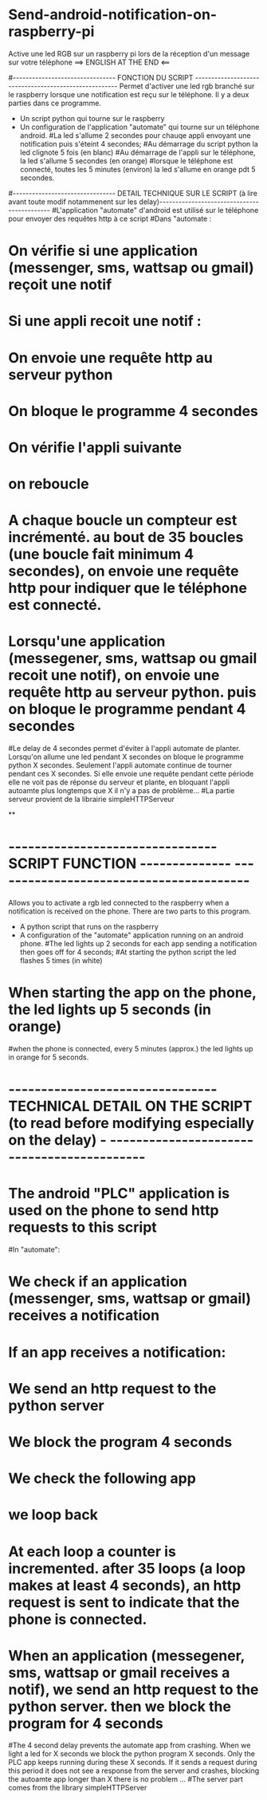 # Send-android-notification-on-raspberry-pi
Active une led RGB sur un raspberry pi lors de la réception d'un message sur votre téléphone 
==>   ENGLISH AT THE END <==

#-------------------------------- FONCTION DU SCRIPT ------------------------------------------------------
Permet d'activer une led rgb branché sur le raspberry lorsque une notification est reçu sur le téléphone.
Il y a deux parties dans ce programme. 
 - Un script python qui tourne sur le raspberry
 - Un configuration de l'application "automate" qui tourne sur un téléphone android.
#La led s'allume 2 secondes pour chauqe appli envoyant une notification puis s'éteint 4 secondes;
#Au démarrage du script python la led clignote 5 fois (en blanc)
#Au démarrage de l'appli sur le téléphone, la led s'allume 5 secondes (en orange)
#lorsque le téléphone est connecté, toutes les 5 minutes (environ) la led s'allume en orange pdt 5 secondes.

#-------------------------------- DETAIL TECHNIQUE SUR LE SCRIPT (à lire avant toute modif notammenent sur les delay)--------------------------------------------
#L'application "automate" d'android est utilisé sur le téléphone pour envoyer des requêtes http à ce script
#Dans "automate :
# On vérifie si une application (messenger, sms, wattsap ou gmail) reçoit une notif                                                                 
# Si une appli recoit une notif :
#  On envoie une requête http au serveur python
#  On bloque le programme 4 secondes
# On vérifie l'appli suivante
# on reboucle
# A chaque boucle un compteur est incrémenté. au bout de 35 boucles (une boucle fait minimum 4 secondes), on envoie une requête http pour indiquer que le téléphone est connecté.
# Lorsqu'une application (messegener, sms, wattsap ou gmail recoit une notif), on envoie une requête http au serveur python. puis on bloque le programme pendant 4 secondes
#Le delay de 4 secondes permet d'éviter à l'appli automate de planter. Lorsqu'on allume une led pendant X secondes on bloque le programme python X secondes. Seulement l'appli automate continue de tourner pendant ces X secondes. Si elle envoie une requête pendant cette période elle ne voit pas de réponse du serveur et plante, en bloquant l'appli autoamte plus longtemps que X il n'y a pas de problème...
#La partie serveur provient de la librairie simpleHTTPServeur


**
# -------------------------------- SCRIPT FUNCTION -------------- ----------------------------------------
Allows you to activate a rgb led connected to the raspberry when a notification is received on the phone.
There are two parts to this program.
 - A python script that runs on the raspberry
 - A configuration of the "automate" application running on an android phone.
#The led lights up 2 seconds for each app sending a notification then goes off for 4 seconds;
#At starting the python script the led flashes 5 times (in white)
# When starting the app on the phone, the led lights up 5 seconds (in orange)
#when the phone is connected, every 5 minutes (approx.) the led lights up in orange for 5 seconds.

# -------------------------------- TECHNICAL DETAIL ON THE SCRIPT (to read before modifying especially on the delay) - -------------------------------------------
# The android "PLC" application is used on the phone to send http requests to this script
#In "automate":
# We check if an application (messenger, sms, wattsap or gmail) receives a notification
# If an app receives a notification:
# We send an http request to the python server
# We block the program 4 seconds
# We check the following app
# we loop back
# At each loop a counter is incremented. after 35 loops (a loop makes at least 4 seconds), an http request is sent to indicate that the phone is connected.
# When an application (messegener, sms, wattsap or gmail receives a notif), we send an http request to the python server. then we block the program for 4 seconds
#The 4 second delay prevents the automate app from crashing. When we light a led for X seconds we block the python program X seconds. Only the PLC app keeps running during these X seconds. If it sends a request during this period it does not see a response from the server and crashes, blocking the autoamte app longer than X there is no problem ...
#The server part comes from the library simpleHTTPServer
